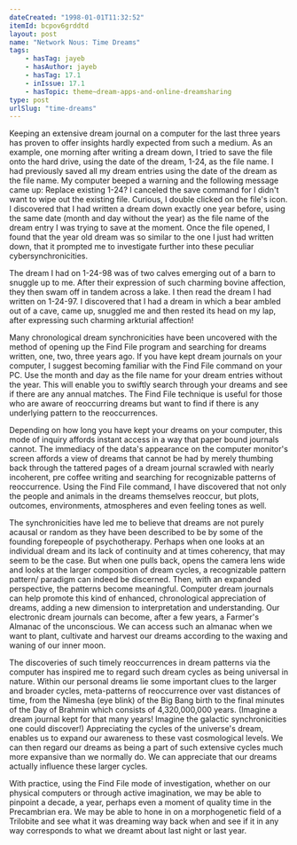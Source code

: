 ```yaml
---
dateCreated: "1998-01-01T11:32:52"
itemId: bcpov6grddtd
layout: post
name: "Network Nous: Time Dreams"
tags:
    - hasTag: jayeb
    - hasAuthor: jayeb
    - hasTag: 17.1
    - inIssue: 17.1
    - hasTopic: theme~dream-apps-and-online-dreamsharing
type: post
urlSlug: "time-dreams"
---
```


Keeping an extensive dream journal on a computer for the last three years has proven to offer insights hardly expected from such a medium. As an example, one morning after writing a dream down, I tried to save the file onto the hard drive, using the date of the dream, 1-24, as the file name. I had previously saved all my dream entries using the date of the dream as the file name. My computer beeped a warning and the following message came up: Replace existing 1-24? I canceled the save command for I didn't want to wipe out the existing file. Curious, I double clicked on the file's icon. I discovered that I had written a dream down exactly one year before, using the same date (month and day without the year) as the file name of the dream entry I was trying to save at the moment. Once the file opened, I found that the year old dream was so similar to the one I just had written down, that it prompted me to investigate further into these peculiar cybersynchronicities.

The dream I had on 1-24-98 was of two calves emerging out of a barn to snuggle up to me. After their expression of such charming bovine affection, they then swam off in tandem across a lake. I then read the dream I had written on 1-24-97. I discovered that I had a dream in which a bear ambled out of a cave, came up, snuggled me and then rested its head on my lap, after expressing such charming arkturial affection!

Many chronological dream synchronicities have been uncovered with the method of opening up the Find File program and searching for dreams written, one, two, three years ago. If you have kept dream journals on your computer, I suggest becoming familiar with the Find File command on your PC. Use the month and day as the file name for your dream entries without the year. This will enable you to swiftly search through your dreams and see if there are any annual matches. The Find File technique is useful for those who are aware of reoccurring dreams but want to find if there is any underlying pattern to the reoccurrences.

Depending on how long you have kept your dreams on your computer, this mode of inquiry affords instant access in a way that paper bound journals cannot. The immediacy of the data's appearance on the computer monitor's screen affords a view of dreams that cannot be had by merely thumbing back through the tattered pages of a dream journal scrawled with nearly incoherent, pre coffee writing and searching for recognizable patterns of reoccurrence. Using the Find File command, I have discovered that not only the people and animals in the dreams themselves reoccur, but plots, outcomes, environments, atmospheres and even feeling tones as well.

The synchronicities have led me to believe that dreams are not purely acausal or random as they have been described to be by some of the founding forepeople of psychotherapy. Perhaps when one looks at an individual dream and its lack of continuity and at times coherency, that may seem to be the case. But when one pulls back, opens the camera lens wide and looks at the larger composition of dream cycles, a recognizable pattern pattern/ paradigm can indeed be discerned. Then, with an expanded perspective, the patterns become meaningful. Computer dream journals can help promote this kind of enhanced, chronological appreciation of dreams, adding a new dimension to interpretation and understanding. Our electronic dream journals can become, after a few years, a Farmer's Almanac of the unconscious. We can access such an almanac when we want to plant, cultivate and harvest our dreams according to the waxing and waning of our inner moon.

The discoveries of such timely reoccurrences in dream patterns via the computer has inspired me to regard such dream cycles as being universal in nature. Within our personal dreams lie some important clues to the larger and broader cycles, meta-patterns of reoccurrence over vast distances of time, from the Nimesha (eye blink) of the Big Bang birth to the final minutes of the Day of Brahmin which consists of 4,320,000,000 years. (Imagine a dream journal kept for that many years! Imagine the galactic synchronicities one could discover!) Appreciating the cycles of the universe's dream, enables us to expand our awareness to these vast cosmological levels. We can then regard our dreams as being a part of such extensive cycles much more expansive than we normally do. We can appreciate that our dreams actually influence these larger cycles.

With practice, using the Find File mode of investigation, whether on our physical computers or through active imagination, we may be able to pinpoint a decade, a year, perhaps even a moment of quality time in the Precambrian era. We may be able to hone in on a morphogenetic field of a Trilobite and see what it was dreaming way back when and see if it in any way corresponds to what we dreamt about last night or last year.

